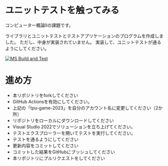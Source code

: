 # ユニットテストを触ってみる
コンピューター概論IIの課題です。


ライブラリとユニットテストとテストアプリケーションのプログラムを作成しました。
ただし、中身が実装されていません。
実装して、ユニットテストが通るようにしてください。

[![MS Build and Test](https://github.com/roastea/comp2_3_unittest/actions/workflows/ms_test.yml/badge.svg)](https://github.com/roastea/comp2_3_unittest/actions/workflows/ms_test.yml)


# 進め方
* 本リポジトリをforkしてください
* GitHub Actionsを有効にしてください。
* 上記の「tpu-game-2023」を自分のアカウント名に変更してください（2か所）
* リポジトリをローカルにダウンロードしてください
* Visual Studio 2022でソリューションを立ち上げてください。
* テストエクスプローラーを開いてテストを実行してください。
* テストを通るようにしてください
* 更新内容をコミットしてください
* コミットした結果をGitHubにプッシュしてください
* 本リポジトリにプルリクエストをしてください
